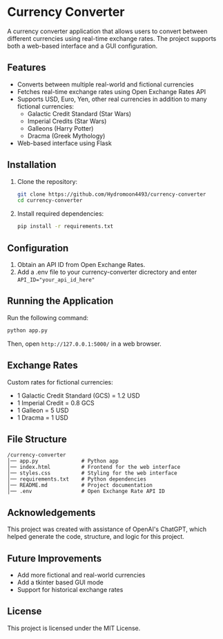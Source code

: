 # Currency Converter

A currency converter application that allows users to convert between different currencies using real-time exchange rates. The project supports both a web-based interface and a GUI configuration.

## Features
- Converts between multiple real-world and fictional currencies
- Fetches real-time exchange rates using Open Exchange Rates API
- Supports USD, Euro, Yen, other real currencies in addition to many fictional currencies:
  - Galactic Credit Standard (Star Wars)
  - Imperial Credits (Star Wars)
  - Galleons (Harry Potter)
  - Dracma (Greek Mythology)
- Web-based interface using Flask

## Installation
1. Clone the repository:
   ```sh
   git clone https://github.com/Hydromoon4493/currency-converter
   cd currency-converter
   ```
2. Install required dependencies:
   ```sh
   pip install -r requirements.txt
   ```

## Configuration
1. Obtain an API ID from Open Exchange Rates.
2. Add a .env file to your currency-converter dicrectory and enter ```API_ID="your_api_id_here"```

## Running the Application
Run the following command:
```sh
python app.py
```
Then, open `http://127.0.0.1:5000/` in a web browser.

## Exchange Rates
Custom rates for fictional currencies:
- 1 Galactic Credit Standard (GCS) = 1.2 USD
- 1 Imperial Credit = 0.8 GCS
- 1 Galleon = 5 USD
- 1 Dracma = 1 USD

## File Structure
```
/currency-converter
│── app.py              # Python app
│── index.html          # Frontend for the web interface
│── styles.css          # Styling for the web interface
│── requirements.txt    # Python dependencies
│── README.md           # Project documentation
│── .env                # Open Exchange Rate API ID
```
## Acknowledgements
This project was created with assistance of OpenAI's ChatGPT, which helped generate the code, structure, and logic for this project.

## Future Improvements
- Add more fictional and real-world currencies
- Add a tkinter based GUI mode
- Support for historical exchange rates

## License
This project is licensed under the MIT License.


